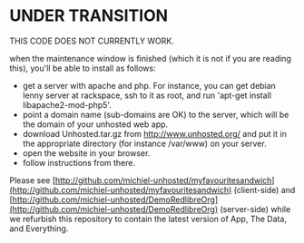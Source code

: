 UNDER TRANSITION
==========

THIS CODE DOES NOT CURRENTLY WORK.

when the maintenance window is finished (which it is not if you are reading this), you'll be able to install as follows:

* get a server with apache and php. For instance, you can get debian lenny server at rackspace, ssh to it as root, and run 'apt-get install libapache2-mod-php5'.
* point a domain name (sub-domains are OK) to the server, which will be the domain of your unhosted web app.
* download Unhosted.tar.gz from http://www.unhosted.org/ and put it in the appropriate directory (for instance /var/www) on your server. 
* open the website in your browser.
* follow instructions from there.

Please see [http://github.com/michiel-unhosted/myfavouritesandwich](http://github.com/michiel-unhosted/myfavouritesandwich) (client-side) and [http://github.com/michiel-unhosted/DemoRedlibreOrg](http://github.com/michiel-unhosted/DemoRedlibreOrg) (server-side) while we refurbish this repository to contain the latest version of App, The Data, and Everything.
